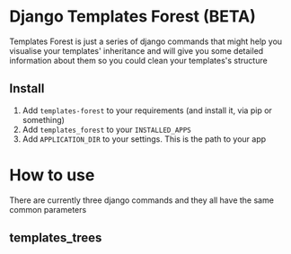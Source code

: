 # Django Templates Forest (BETA)

Templates Forest is just a series of django commands that might help you visualise your templates' inheritance and will give you some detailed information about them so you could clean your templates's structure

## Install

1. Add `templates-forest` to your requirements (and install it, via pip or something)
2. Add `templates_forest` to your `INSTALLED_APPS`
3. Add `APPLICATION_DIR` to your settings. This is the path to your app

# How to use

There are currently three django commands and they all have the same common
parameters

## templates_trees

